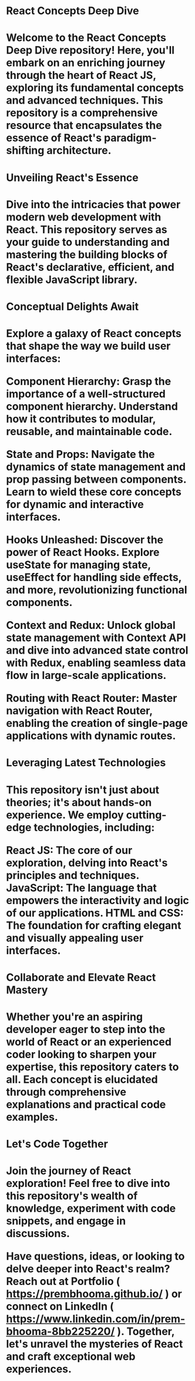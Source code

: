<h1>React Concepts Deep Dive<h1>
Welcome to the React Concepts Deep Dive repository! Here, you'll embark on an enriching journey through the heart of React JS, exploring its fundamental concepts and advanced techniques. This repository is a comprehensive resource that encapsulates the essence of React's paradigm-shifting architecture.

<h1>Unveiling React's Essence<h1>
Dive into the intricacies that power modern web development with React. This repository serves as your guide to understanding and mastering the building blocks of React's declarative, efficient, and flexible JavaScript library.

<h1>Conceptual Delights Await<h1>
Explore a galaxy of React concepts that shape the way we build user interfaces:

Component Hierarchy: Grasp the importance of a well-structured component hierarchy. Understand how it contributes to modular, reusable, and maintainable code.

State and Props: Navigate the dynamics of state management and prop passing between components. Learn to wield these core concepts for dynamic and interactive interfaces.

Hooks Unleashed: Discover the power of React Hooks. Explore useState for managing state, useEffect for handling side effects, and more, revolutionizing functional components.

Context and Redux: Unlock global state management with Context API and dive into advanced state control with Redux, enabling seamless data flow in large-scale applications.

Routing with React Router: Master navigation with React Router, enabling the creation of single-page applications with dynamic routes.

<h1>Leveraging Latest Technologies<h1>
This repository isn't just about theories; it's about hands-on experience. We employ cutting-edge technologies, including:

React JS: The core of our exploration, delving into React's principles and techniques.
JavaScript: The language that empowers the interactivity and logic of our applications.
HTML and CSS: The foundation for crafting elegant and visually appealing user interfaces.
<h1>Collaborate and Elevate React Mastery<h1>
Whether you're an aspiring developer eager to step into the world of React or an experienced coder looking to sharpen your expertise, this repository caters to all. Each concept is elucidated through comprehensive explanations and practical code examples.

<h1>Let's Code Together<h1>
Join the journey of React exploration! Feel free to dive into this repository's wealth of knowledge, experiment with code snippets, and engage in discussions.

Have questions, ideas, or looking to delve deeper into React's realm? Reach out at Portfolio ( https://prembhooma.github.io/ ) or connect on LinkedIn ( https://www.linkedin.com/in/prem-bhooma-8bb225220/ ). Together, let's unravel the mysteries of React and craft exceptional web experiences.
